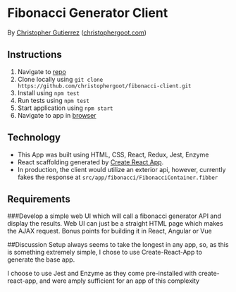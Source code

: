# Fibonacci Generator Client

By [Christopher Gutierrez](mainto:christophergoot@gmail.com) ([christophergoot.com](http://christophergoot.com))

## Instructions

1. Navigate to [repo](https://github.com/christophergoot/fibonacci-client)
2. Clone locally using `git clone https://github.com/christophergoot/fibonacci-client.git`
3. Install using `npm test`
3. Run tests using `npm test`
4. Start application using `npm start`
6. Navigate to app in [browser](http://localhost:3000)

## Technology

- This App was built using HTML, CSS, React, Redux, Jest, Enzyme
- React scaffolding generated by [Create React App](https://github.com/facebookincubator/create-react-app).
- In production, the client would utilize an exterior api, however, currently fakes the response at `src/app/fibonacci/FibonacciContainer.fibber`

## Requirements

###Develop a simple web UI which will call a fibonacci generator API and display the results. Web UI can just be a straight HTML page which makes the AJAX request. Bonus points for building it in React, Angular or Vue

##Discussion
Setup always seems to take the longest in any app, so, as this is something extremely simple, I chose to use Create-React-App to generate the base app. 

I choose to use Jest and Enzyme as they come pre-installed with create-react-app, and were amply sufficient for an app of this complexity